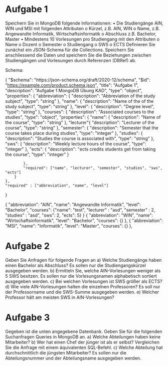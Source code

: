# Aufgabe 1
Speichern Sie in MongoDB folgende Informationen:
• Die Studiengänge AIN, WIN und MSI mit folgenden Attributen
o Kürzel, z.B. AIN, WIN
o Name, z.B. Angewandte Informatik, Wirtschaftsinformatik
o Abschluss z.B. Bachelor, Master
• Mindestens 10 Vorlesungen pro Studiengang mit den Attributen
o Name
o Dozent
o Semester
o Studiengang
o SWS
o ECTS
Definieren Sie zunächst ein JSON-Schema für die Collections. Speichern Sie
anschliessend die Daten und speichern Sie die Beziehungen zwischen
Studiengängen und Vorlesungen durch Referenzen (DBRef) ab.

Schema:

{
  "$schema": "https://json-schema.org/draft/2020-12/schema",
  "$id": "https://example.com/product.schema.json",
  "title": "Aufgabe 1",
  "description": "Aufgabe 1 MongoDB Übung KAD",
  "type": "object",
    "properties": {
        "abbreviation": {
            "description": "Abbreviation of the study subject",
            "type": "string"
        },
        "name": {
            "description": "Name of the of the study subject",
            "type": "string"
        },
        "level": {
            "description": "Degree level",
            "type": "string"
        },
        "courses": {
            "description": "Associated courses to the studies",
            "type": "object",
            "properties": {
                "name": {
                    "description": "Name of the course",
                    "type": "string"
                },
                "lecturer"{
                    "description": "Lecturer of the course",
                    "type": "string"
                },
                "semester": {
                    "description": "Semester that the course takes place during studies",
                    "type": "integer"
                },
                "studies": {
                    "description": "Studies the course is associated with",
                    "type": "string"
                },
                "sws": {
                    "description": "Weekly lecture hours  of the course",
                    "type": "integer"
                },
                "ects": {
                    "description": "ects credits students get from taking the course",
                    "type": "integer"
                }

            },
            "required": ["name", "lecturer", "semester", "studies", "sws", "ects"] 
        }
    },
    "required" : ["abbreviation", "name", "level"]
}


{
    "abbreviation": "AIN",
    "name": "Angewandte Informatik",
    "level": "Bachelor",
    "courses": {"name": "test", "lecturer" : "asd", "semester" : 2, "studies" : "asd", "sws": 2, "ects": 5}
}
{
    "abbreviation": "WIN",
    "name": "Wirtschaftsinformatik",
    "level": "Bachelor",
    "courses": {}
},
{
    "abbreviation": "MSI",
    "name": "Informatik",
    "level": "Master",
    "courses": {}
},



# Aufgabe 2
Geben Sie Anfragen für folgende Fragen an
a) Welche Studiengänge haben einen Bachelor als Abschluss? Es sollen nur die
Studiengangskürzel ausgegeben werden.
b) Ermitteln Sie, welche AIN-Vorlesungen weniger als 5 SWS besitzen. Es sollen nur
die Vorlesungsnamen alphabetisch sortiert ausgegeben werden.
c) Bei welchen Vorlesungen ist SWS größer als ECTS?
d) Wie viele AIN-Vorlesungen halten die einzelnen Professoren? Es soll nur der
Professorname und die SWS-Summe ausgegeben werden.
e) Welcher Professor hält am meisten SWS in AIN-Vorlesungen?


# Aufgabe 3
Gegeben ist die unten angegebene Datenbank.
Geben Sie für die folgenden Suchanfragen Queries in MongoDB an.
a)
Welche Abteilungen haben keine Mitarbeiter?
b)
Wer hat einen Chef der jünger ist als er selbst? Vergleichen Sie die Anfrage mit
einem äquivalenten SQL-Befehl.
c)
Welche Abteilung hat durchschnittlich die jüngsten Mitarbeiter? Es sollen nur die
Abteilungsnummer und der Abteilungsname ausgegeben werden.